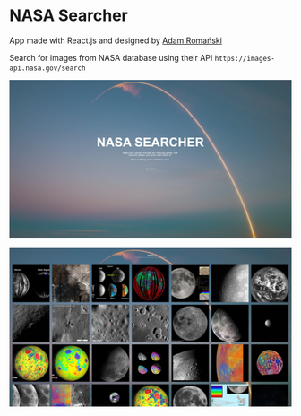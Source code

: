 # NASA Searcher

App made with React.js and designed by [Adam Romański](https://www.youtube.com/c/helloroman)

Search for images from NASA database using their API `https://images-api.nasa.gov/search`

![](images/start-page.png)

![](images/search-page.png)
